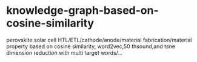 # knowledge-graph-based-on-cosine-similarity
perovskite solar cell HTL/ETL/cathode/anode/material fabrication/material property  based on cosine similarity, word2vec,50 thsound,and tsne dimension reduction with multi target words/...
